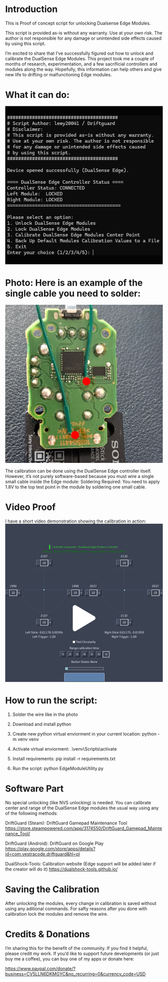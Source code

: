 # Introduction
This is Proof of concept script for unlocking Dualsense Edge Modules.

This script is provided as-is without any warranty.
Use at your own risk. The author is not responsible
for any damage or unintended side effects caused
by using this script.

I’m excited to share that I’ve successfully figured out how to unlock and calibrate the DualSense Edge Modules. This project took me a couple of months of research, experimentation, and a few sacrificial controllers and modules along the way. Hopefully, this information can help others and give new life to drifting or malfunctioning Edge modules.

# What it can do:
![Photo](term_menu.png)

# Photo: Here is an example of the single cable you need to solder:
![Photo](wire.png)

The calibration can be done using the DualSense Edge controller itself. However, it’s not purely software-based because you must wire a single small cable inside the Edge module:
Soldering Required: You need to apply 1.8V to the top test point in the module by soldering one small cable.

# Video Proof
I have a short video demonstration showing the calibration in action:
[![TikTok Video Thumbnail](thumbnail.png)](https://www.tiktok.com/@somerandombadassstuff/video/7489795659009215766)

# How to run the script:
1. Solder the wire like in the photo
2. Download and install python
3. Create new python virtual enviorment in your current location:
python -m venv venv

4. Activate virtual enviorment:
.\venv\Scripts\activate

5. Install requirements:
pip install -r requirements.txt

6. Run the script:
python EdgeModuleUtility.py

# Software Part
No special unlocking (like NVS unlocking) is needed. You can calibrate center and range of the DualSense Edge modules the usual way using any of the following methods:

DriftGuard (Steam): DriftGuard Gamepad Maintenance Tool
https://store.steampowered.com/app/3174550/DriftGuard_Gamepad_Maintenance_Tool/

DriftGuard (Android): DriftGuard on Google Play
https://play.google.com/store/apps/details?id=com.vestracode.driftguard&hl=pl

DualShock-Tools: Calibration website (Edge support will be added later if the creator will do it)
https://dualshock-tools.github.io/

# Saving the Calibration
After unlocking the modules, every change in calibration is saved without
using any aditional commands.
For safty reasons after you done with calibration lock the modules and remove the wire.

# Credits & Donations
I’m sharing this for the benefit of the community. If you find it helpful, please credit my work. If you’d like to support future developments (or just buy me a coffee), you can buy one of my apps or donate here:

https://www.paypal.com/donate/?business=CV5LLN6DKMGYC&no_recurring=0&currency_code=USD

